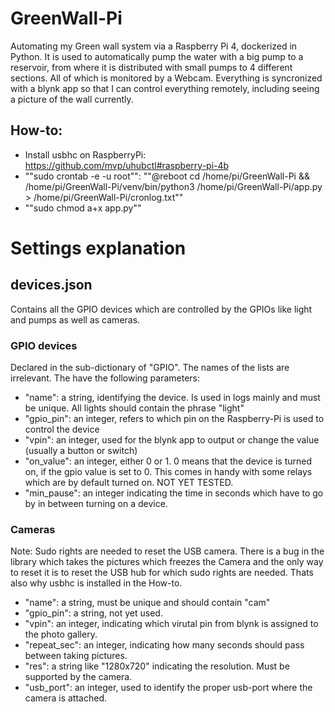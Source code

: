 # GreenWall-Pi
Automating my Green wall system via a Raspberry Pi 4, dockerized in Python. It is used to automatically pump the water with a big pump to a reservoir, from where it is distributed with small pumps to 4 different sections. All of which is monitored by a Webcam.
Everything is syncronized with a blynk app so that I can control everything remotely, including seeing a picture of the wall currently.

## How-to:
- Install usbhc on RaspberryPi: https://github.com/mvp/uhubctl#raspberry-pi-4b
- ""sudo crontab -e -u root"": ""@reboot cd /home/pi/GreenWall-Pi && /home/pi/GreenWall-Pi/venv/bin/python3 /home/pi/GreenWall-Pi/app.py > /home/pi/GreenWall-Pi/cronlog.txt""
- ""sudo chmod a+x app.py""

# Settings explanation

## devices.json

Contains all the GPIO devices which are controlled by the GPIOs like light and pumps as well as cameras.

### GPIO devices

Declared in the sub-dictionary of "GPIO". The names of the lists are irrelevant. The have the following parameters:
- "name": a string, identifying the device. Is used in logs mainly and must be unique. All lights should contain the phrase "light"
- "gpio_pin": an integer, refers to which pin on the Raspberry-Pi is used to control the device
- "vpin": an integer, used for the blynk app to output or change the value (usually a button or switch)
- "on_value": an integer, either 0 or 1. 0 means that the device is turned on, if the gpio value is set to 0. This comes in handy with some relays which are by default turned on. NOT YET TESTED.
- "min_pause": an integer indicating the time in seconds which have to go by in between turning on a device.


### Cameras

Note: Sudo rights are needed to reset the USB camera. There is a bug in the library which takes the pictures which freezes the Camera and the only way to reset it is to reset the USB hub for which sudo rights are needed. Thats also why usbhc is installed in the How-to.
- "name": a string, must be unique and should contain "cam"
- "gpio_pin": a string, not yet used.
- "vpin": an integer, indicating which virutal pin from blynk is assigned to the photo gallery.
- "repeat_sec": an integer, indicating how many seconds should pass between taking pictures.
- "res": a string like "1280x720" indicating the resolution. Must be supported by the camera.
- "usb_port": an integer, used to identify the proper usb-port where the camera is attached.